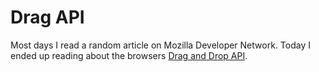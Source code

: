 # Drag API

Most days I read a random article on Mozilla Developer Network. 
Today I ended up reading about the browsers [Drag and Drop API](https://developer.mozilla.org/en-US/docs/Web/API/HTML_Drag_and_Drop_API).
